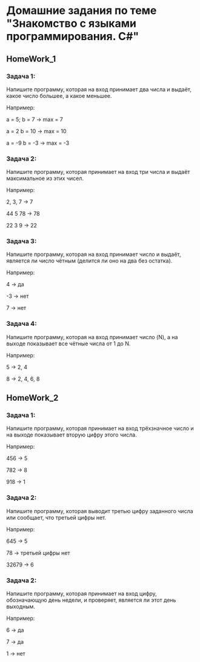 # Домашние задания по теме "Знакомство с языками программирования. C#"
## HomeWork_1
### **Задача 1**:

Напишите программу, которая на вход принимает два числа и выдаёт, какое число большее, а какое меньшее.

Например:

a = 5; b = 7 -> max = 7

a = 2 b = 10 -> max = 10

a = -9 b = -3 -> max = -3

### **Задача 2**:

Напишите программу, которая принимает на вход три числа и выдаёт максимальное из этих чисел.

Например:

2, 3, 7 -> 7

44 5 78 -> 78

22 3 9 -> 22

### **Задача 3**:

Напишите программу, которая на вход принимает число и выдаёт, является ли число чётным (делится ли оно на два без остатка).

Например:

4 -> да

-3 -> нет

7 -> нет

### **Задача 4**:

Напишите программу, которая на вход принимает число (N), а на выходе показывает все чётные числа от 1 до N.

Например:

5 -> 2, 4

8 -> 2, 4, 6, 8

## HomeWork_2
### **Задача 1**:
Напишите программу, которая принимает на вход трёхзначное число и на выходе показывает вторую цифру этого числа.

Например:

456 -> 5

782 -> 8

918 -> 1

### **Задача 2**: 

Напишите программу, которая выводит третью цифру заданного числа 
или сообщает, что третьей цифры нет.

Например:

645 -> 5

78 -> третьей цифры нет

32679 -> 6

### **Задача 2**:  

Напишите программу, которая принимает на вход цифру, обозначающую день недели, и проверяет, является ли этот день выходным.

Например:

6 -> да

7 -> да

1 -> нет
